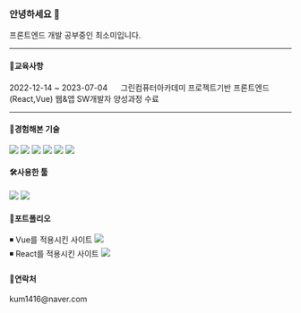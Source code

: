 ### 안녕하세요 🤗
프론트엔드 개발 공부중인 최소미입니다.

<hr>
<h4>🌱교육사항</h4> 2022-12-14 ~ 2023-07-04 &nbsp;&nbsp;&nbsp;&nbsp; 그린컴퓨터아카데미 프로젝트기반 프론트엔드(React,Vue) 웹&앱 SW개발자 양성과정 수료
<hr>

<h4>📖경험해본 기술</h4>
<div>
	<img src="https://img.shields.io/badge/HTML5-E34F26?style=flat&logo=HTML5&logoColor=white" />
	<img src="https://img.shields.io/badge/CSS3-1572B6?style=flat&logo=CSS3&logoColor=white" />
	<img src="https://img.shields.io/badge/JavaScript-F7DF1E?style=flat&logo=JavaScript&logoColor=white" />
	<img src="https://img.shields.io/badge/jQuery-0769AD?style=flat&logo=jQuery&logoColor=white" />
	<img src="https://img.shields.io/badge/Vue.js-4FC08D?style=flat&logo=Vue.js&logoColor=white" />
	<img src="https://img.shields.io/badge/React-61DAFB?style=flat&logo=React&logoColor=white" />
</div>

<h4>🛠사용한 툴</h4>
<div>
	<img src="https://img.shields.io/badge/Visual Studio Code-007ACC?style=flat&logo=Visual Studio Code&logoColor=white" />
	<img src="https://img.shields.io/badge/GitHub-181717?style=flat&logo=GitHub&logoColor=white" />
</div>

<h4>🌵포트폴리오</h4>
 ◾ Vue를 적용시킨 사이트 <a href="링크"><img src="위에있는뱃지코드"/></a>
<br>
 ◾ React를 적용시킨 사이트 <a href="링크"><img src="위에있는뱃지코드"/></a>

<h4>🌻연락처</h4>
kum1416@naver.com



<!--
**kum1416/kum1416** is a ✨ _special_ ✨ repository because its `README.md` (this file) appears on your GitHub profile.

Here are some ideas to get you started:

- 🔭 I’m currently working on ...
- 🌱 I’m currently learning ...
- 👯 I’m looking to collaborate on ...
- 🤔 I’m looking for help with ...
- 💬 Ask me about ...
- 📫 How to reach me: ...
- 😄 Pronouns: ...
- ⚡ Fun fact: ...
-->
